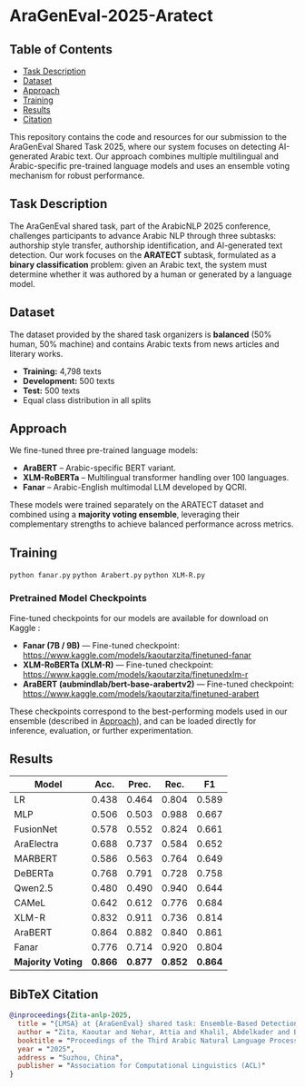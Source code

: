 # AraGenEval-2025-Aratect
## Table of Contents
- [Task Description](#task-description)
- [Dataset](#dataset)
- [Approach](#approach)
- [Training](#training)
- [Results](#results)
- [Citation](#citation)

  
 This repository contains the code and resources for our submission to the AraGenEval Shared Task 2025, where our system focuses on detecting AI-generated Arabic text.
Our approach combines multiple multilingual and Arabic-specific pre-trained language models and uses an ensemble voting mechanism for robust performance.
## Task Description
The AraGenEval shared task, part of the ArabicNLP 2025 conference, challenges participants to advance Arabic NLP through three subtasks: authorship style transfer, authorship identification, and AI-generated text detection.
Our work focuses on the **ARATECT** subtask, formulated as a **binary classification** problem: given an Arabic text, the system must determine whether it was authored by a human or generated by a language model.  
## Dataset
The dataset provided by the shared task organizers is **balanced** (50% human, 50% machine) and contains Arabic texts from news articles and literary works.  
- **Training:** 4,798 texts  
- **Development:** 500 texts  
- **Test:** 500 texts  
- Equal class distribution in all splits  
## Approach
We fine-tuned three pre-trained language models:
- **AraBERT** – Arabic-specific BERT variant.
- **XLM-RoBERTa** – Multilingual transformer handling over 100 languages.
- **Fanar** – Arabic-English multimodal LLM developed by QCRI.

These models were trained separately on the ARATECT dataset and combined using a **majority voting ensemble**, leveraging their complementary strengths to achieve balanced performance across metrics.


## Training
`python fanar.py`
`python Arabert.py`
`python XLM-R.py`

### Pretrained Model Checkpoints

Fine-tuned checkpoints for our models are available for download on Kaggle :

- **Fanar (7B / 9B)** — Fine-tuned checkpoint: https://www.kaggle.com/models/kaoutarzita/finetuned-fanar  
- **XLM-RoBERTa (XLM-R)** — Fine-tuned checkpoint: https://www.kaggle.com/models/kaoutarzita/finetunedxlm-r  
- **AraBERT (aubmindlab/bert-base-arabertv2)** — Fine-tuned checkpoint: https://www.kaggle.com/models/kaoutarzita/finetuned-arabert  

These checkpoints correspond to the best-performing models used in our ensemble (described in [Approach](#approach)), and can be loaded directly for inference, evaluation, or further experimentation.


## Results

| Model               | Acc.   | Prec.  | Rec.   | F1     |
|---------------------|--------|--------|--------|--------|
| LR                  | 0.438  | 0.464  | 0.804  | 0.589  |
| MLP                 | 0.506  | 0.503  | 0.988  | 0.667  |
| FusionNet           | 0.578  | 0.552  | 0.824  | 0.661  |
| AraElectra          | 0.688  | 0.737  | 0.584  | 0.652  |
| MARBERT             | 0.586  | 0.563  | 0.764  | 0.649  |
| DeBERTa             | 0.768  | 0.791  | 0.728  | 0.758  |
| Qwen2.5              | 0.480  | 0.490  | 0.940  | 0.644  |
| CAMeL               | 0.642  | 0.612  | 0.776  | 0.684  |
| XLM-R               | 0.832  | 0.911  | 0.736  | 0.814  |
| AraBERT             | 0.864  | 0.882  | 0.840  | 0.861  |
| Fanar               | 0.776  | 0.714  | 0.920  | 0.804  |
| **Majority Voting** | **0.866** | **0.877** | **0.852** | **0.864** |

##  BibTeX Citation
```bibtex
@inproceedings{Zita-anlp-2025,
  title = "{LMSA} at {AraGenEval} shared task: Ensemble-Based Detection of AI-Generated Arabic Text Using Multilingual and Arabic-Specific Models",
  author = "Zita, Kaoutar and Nehar, Attia and Khalil, Abdelkader and Bellaouar, Slimane and Cherroun, Hadda",
  booktitle = "Proceedings of the Third Arabic Natural Language Processing Conference",
  year = "2025",
  address = "Suzhou, China",
  publisher = "Association for Computational Linguistics (ACL)"
}


